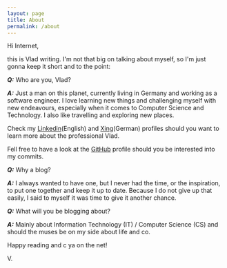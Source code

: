 ```yaml
---
layout: page
title: About
permalink: /about
---
```

Hi Internet,

this is Vlad writing.
I'm not that big on talking about myself, so I'm just gonna keep it short and to the point:

_**Q:**_ Who are you, Vlad?

_**A:**_ Just a man on this planet, currently living in Germany and working as a software engineer.
I love learning new things and challenging myself with new endeavours, especially when it comes to Computer Science and Technology.
I also like travelling and exploring new places.

Check my [Linkedin][Linkedin](English) and [Xing][Xing](German) profiles should you want to learn more about the professional Vlad.

Fell free to have a look at the [GitHub] profile should you be interested into my commits.

_**Q:**_ Why a blog?

_**A:**_ I always wanted to have one, but I never had the time, or the inspiration, to put one together and keep it up to date.
Because I do not give up that easily, I said to myself it was time to give it another chance.

_**Q:**_ What will you be blogging about?

_**A:**_ Mainly about Information Technology (IT) / Computer Science (CS) and should the muses be on my side about life and co.

Happy reading and c ya on the net!

V.

[Linkedin]: https://www.linkedin.com/in/vlad-flore-a709723b/
[Xing]: https://www.xing.com/profile/Vlad_Flore/cv
[GitHub]: https://github.com/vladflore
